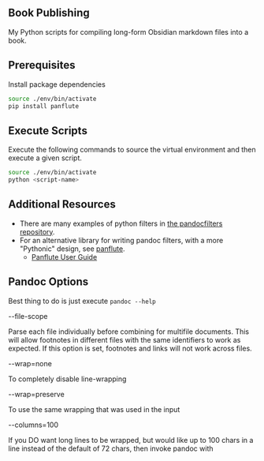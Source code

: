 ## Book Publishing

My Python scripts for compiling long-form Obsidian markdown files into a book.

## Prerequisites

Install package dependencies

```bash
source ./env/bin/activate
pip install panflute
```

## Execute Scripts

Execute the following commands to source the virtual environment and then execute a given script.

```bash
source ./env/bin/activate
python <script-name>
```

## Additional Resources

- There are many examples of python filters in [the pandocfilters repository](https://github.com/jgm/pandocfilters).
- For an alternative library for writing pandoc filters, with a more "Pythonic" design, see [panflute](https://github.com/sergiocorreia/panflute).
    - [Panflute User Guide](https://panflute.readthedocs.io/en/latest/guide.html)

## Pandoc Options

Best thing to do is just execute `pandoc --help`

--file-scope

Parse each file individually before combining for multifile documents. 
This will allow footnotes in different files with the same identifiers to work as expected. If this option is set, 
footnotes and links will not work across files.

--wrap=none

To completely disable line-wrapping

--wrap=preserve

To use the same wrapping that was used in the input

--columns=100

If you DO want long lines to be wrapped, but would like up to 100 chars in a line instead of the default of 72 chars, then invoke pandoc with